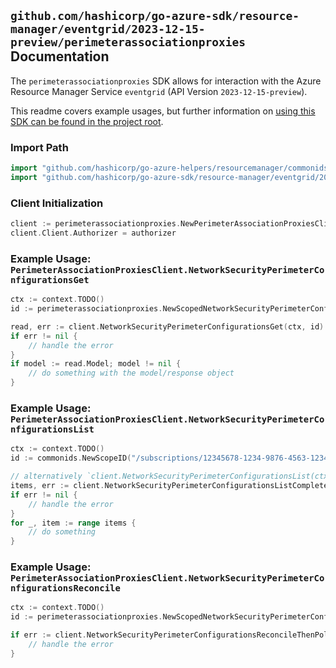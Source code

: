 
## `github.com/hashicorp/go-azure-sdk/resource-manager/eventgrid/2023-12-15-preview/perimeterassociationproxies` Documentation

The `perimeterassociationproxies` SDK allows for interaction with the Azure Resource Manager Service `eventgrid` (API Version `2023-12-15-preview`).

This readme covers example usages, but further information on [using this SDK can be found in the project root](https://github.com/hashicorp/go-azure-sdk/tree/main/docs).

### Import Path

```go
import "github.com/hashicorp/go-azure-helpers/resourcemanager/commonids"
import "github.com/hashicorp/go-azure-sdk/resource-manager/eventgrid/2023-12-15-preview/perimeterassociationproxies"
```


### Client Initialization

```go
client := perimeterassociationproxies.NewPerimeterAssociationProxiesClientWithBaseURI("https://management.azure.com")
client.Client.Authorizer = authorizer
```


### Example Usage: `PerimeterAssociationProxiesClient.NetworkSecurityPerimeterConfigurationsGet`

```go
ctx := context.TODO()
id := perimeterassociationproxies.NewScopedNetworkSecurityPerimeterConfigurationID("/subscriptions/12345678-1234-9876-4563-123456789012/resourceGroups/some-resource-group", "networkSecurityPerimeterConfigurationValue")

read, err := client.NetworkSecurityPerimeterConfigurationsGet(ctx, id)
if err != nil {
	// handle the error
}
if model := read.Model; model != nil {
	// do something with the model/response object
}
```


### Example Usage: `PerimeterAssociationProxiesClient.NetworkSecurityPerimeterConfigurationsList`

```go
ctx := context.TODO()
id := commonids.NewScopeID("/subscriptions/12345678-1234-9876-4563-123456789012/resourceGroups/some-resource-group")

// alternatively `client.NetworkSecurityPerimeterConfigurationsList(ctx, id)` can be used to do batched pagination
items, err := client.NetworkSecurityPerimeterConfigurationsListComplete(ctx, id)
if err != nil {
	// handle the error
}
for _, item := range items {
	// do something
}
```


### Example Usage: `PerimeterAssociationProxiesClient.NetworkSecurityPerimeterConfigurationsReconcile`

```go
ctx := context.TODO()
id := perimeterassociationproxies.NewScopedNetworkSecurityPerimeterConfigurationID("/subscriptions/12345678-1234-9876-4563-123456789012/resourceGroups/some-resource-group", "networkSecurityPerimeterConfigurationValue")

if err := client.NetworkSecurityPerimeterConfigurationsReconcileThenPoll(ctx, id); err != nil {
	// handle the error
}
```
